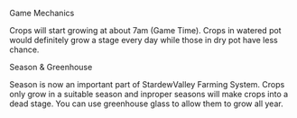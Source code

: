 
Game Mechanics

Crops will start growing at about 7am (Game Time).
Crops in watered pot would definitely grow a stage every day while those in dry pot have less chance.

Season & Greenhouse

Season is now an important part of StardewValley Farming System. Crops only grow in a suitable season and inproper seasons will make crops into a dead stage. You can use greenhouse glass to allow them to grow all year.
